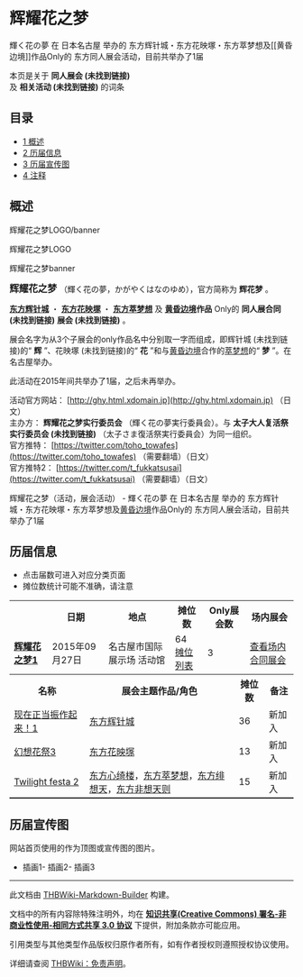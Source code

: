 # 辉耀花之梦

<!-- source html: G:\repos\THBWiki-Markdown-Builder\THBWikiMarkdown\Temp\main\2\21\ns0%3A%E8%BE%89%E8%80%80%E8%8A%B1%E4%B9%8B%E6%A2%A6.html -->

輝く花の夢 在 日本名古屋 举办的 东方辉针城・东方花映塚・东方萃梦想及[[黄昏边境]]作品Only的 东方同人展会活动，目前共举办了1届

本页是关于 **同人展会 (未找到链接)**   
及 **相关活动 (未找到链接)** 的词条
## 目录

- [1 概述](#概述)
- [2 历届信息](#历届信息)
- [3 历届宣传图](#历届宣传图)
- [4 注释](#注释)




## 概述



  
辉耀花之梦LOGO/banner
  


[](./文件-辉耀花之梦LOGO.png.md)

辉耀花之梦LOGO


[](./文件-辉耀花之梦banner.gif.md)
辉耀花之梦banner




  
<big> **辉耀花之梦** </big>（輝く花の夢，かがやくはなのゆめ），官方简称为 **辉花梦** 。  
  
  
  
  
 **[东方辉针城](./东方辉针城.md)** ・ **[东方花映塚](./东方花映塚.md)** ・ **[东方萃梦想](./东方萃梦想.md)** 及 **[黄昏边境](./黄昏边境.md)作品** Only的 **同人展合同 (未找到链接)**  **展会 (未找到链接)** 。  
  
展会名字为从3个子展会的only作品名中分别取一字而组成，即辉针城 (未找到链接)的“ **辉** ”、花映塚 (未找到链接)的“ **花** ”和与[黄昏边境](./黄昏边境.md)合作的[萃梦想](./东方萃梦想.md)的“ **梦** ”。在名古屋举办。  
  
  
此活动在2015年间共举办了1届，之后未再举办。  
  
  
  
  
活动官方网站： [http://ghy.html.xdomain.jp](http://ghy.html.xdomain.jp) （日文）  
主办方： **辉耀花之梦实行委员会** （輝く花の夢実行委員会）。与 **太子大人复活祭实行委员会 (未找到链接)** （太子さま復活祭実行委員会）为同一组织。  
官方推特： [https://twitter.com/toho_towafes](https://twitter.com/toho_towafes) （需要翻墙）（日文）  
官方推特2： [https://twitter.com/t_fukkatsusai](https://twitter.com/t_fukkatsusai) （需要翻墙）（日文）  
  
辉耀花之梦（活动，展会活动） - 輝く花の夢 在 日本名古屋 举办的 东方辉针城・东方花映塚・东方萃梦想及[黄昏边境](./黄昏边境.md)作品Only的 东方同人展会活动，目前共举办了1届
## 历届信息
- 点击届数可进入对应分类页面
- 摊位数统计可能不准确，请注意


<table>
<tbody><tr><th> </th><th>日期</th><th>地点</th><th>摊位数</th><th>Only展会数</th><th>场内展会</th></tr>
<tr><td id="1"><b><a href="/展会作品列表?e=%E8%BE%89%E8%80%80%E8%8A%B1%E4%B9%8B%E6%A2%A6%231">辉耀花之梦1</a></b></td><td id="ev-1">2015年09月27日</td><td>名古屋市国际展示场 活动馆</td><td>64<br><a href="./辉耀花之梦-第1届摊位.md" title="辉耀花之梦/第1届摊位">摊位列表</a></td><td>3</td><td><a href="#1"><span class="mw-customtoggle-inevent-1 mw-customtoggle">查看场内合同展会</span></a></td></tr><tr class="mw-collapsible mw-collapsed" id="mw-customcollapsible-inevent-1"><td colspan="6" style="padding:0;"><table class="wikitable" style="margin:0;width:100%;"><tbody><tr><th>名称</th><th>展会主题作品/角色</th><th>摊位数</th><th>备注</th></tr><tr><td><a href="/%E7%8E%B0%E5%9C%A8%E6%AD%A3%E5%BD%93%E6%8C%AF%E4%BD%9C%E8%B5%B7%E6%9D%A5%EF%BC%81#1" title="现在正当振作起来！">现在正当振作起来！1</a></td><td><a href="./东方辉针城.md" title="东方辉针城">东方辉针城</a></td><td>36</td><td>新加入</td></tr><tr><td><a href="/%E5%B9%BB%E6%83%B3%E8%8A%B1%E7%A5%AD#3" title="幻想花祭">幻想花祭3</a></td><td><a href="./东方花映塚.md" title="东方花映塚">东方花映塚</a></td><td>13</td><td>新加入</td></tr><tr><td><a href="/Twilight_festa#2" title="Twilight festa">Twilight festa 2</a></td><td><a href="./东方心绮楼.md" title="东方心绮楼">东方心绮楼</a>，<a href="./东方萃梦想.md" title="东方萃梦想">东方萃梦想</a>，<a href="./东方绯想天.md" title="东方绯想天">东方绯想天</a>，<a href="./东方非想天则.md" title="东方非想天则">东方非想天则</a></td><td>15</td><td>新加入</td></tr></tbody></table></td></tr>
</tbody></table>


## 历届宣传图
  
网站首页使用的作为顶图或宣传图的图片。
  

- [](./文件-辉耀花之梦插画1.jpg.md)插画1- [](./文件-辉耀花之梦插画2.jpg.md)插画2- [](./文件-辉耀花之梦插画3.jpg.md)插画3


  
  

  

  
  






---

此文档由 [THBWiki-Markdown-Builder](https://github.com/Delsin-Yu/THBWiki-Markdown-Builder) 构建。

文档中的所有内容除特殊注明外，均在 [**知识共享(Creative Commons) 署名-非商业性使用-相同方式共享 3.0 协议**](https://creativecommons.org/licenses/by-sa/3.0/deed.zh-hans) 下提供，附加条款亦可能应用。

引用类型与其他类型作品版权归原作者所有，如有作者授权则遵照授权协议使用。

详细请查阅 [THBWiki：免责声明](https://thbwiki.cc/THBWiki:%E5%85%8D%E8%B4%A3%E5%A3%B0%E6%98%8E)。


